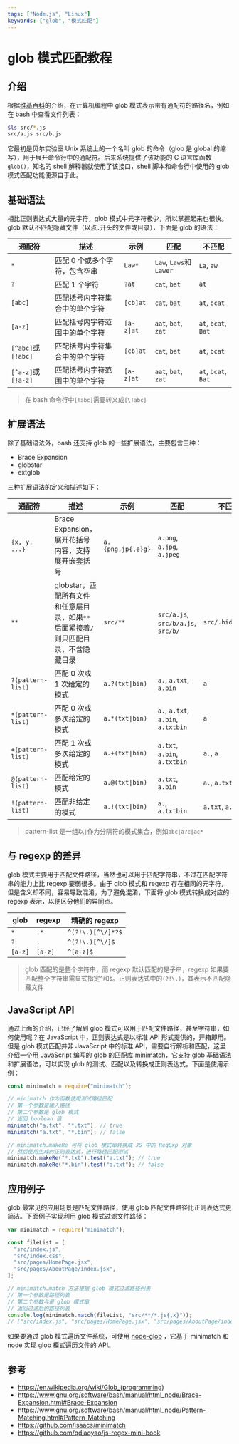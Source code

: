 ```yaml
---
tags: ["Node.js", "Linux"]
keywords: ["glob", "模式匹配"]
---
```


# glob 模式匹配教程

## 介绍

根据[维基百科](<https://en.wikipedia.org/wiki/Glob_(programming)>)的介绍，在计算机编程中 glob 模式表示带有通配符的路径名，例如在 bash 中查看文件列表：

```bash
$ls src/*.js
src/a.js src/b.js
```

它最初是贝尔实验室 Unix 系统上的一个名叫 glob 的命令（glob 是 global 的缩写），用于展开命令行中的通配符。后来系统提供了该功能的 C 语言库函数`glob()`，知名的 shell 解释器就使用了该接口，shell 脚本和命令行中使用的 glob 模式匹配功能便源自于此。

<!-- truncate -->

## 基础语法

相比正则表达式大量的元字符，glob 模式中元字符极少，所以掌握起来也很快。glob 默认不匹配隐藏文件（以点`.`开头的文件或目录），下面是 glob 的语法：

| 通配符             | 描述                           | 示例      | 匹配                   | 不匹配              |
| ------------------ | ------------------------------ | --------- | ---------------------- | ------------------- |
| `*`                | 匹配 0 个或多个字符，包含空串  | `Law*`    | `Law`, `Laws`和`Lawer` | `La`, `aw`          |
| `?`                | 匹配 1 个字符                  | `?at`     | `cat`, `bat`           | `at`                |
| `[abc]`            | 匹配括号内字符集合中的单个字符 | `[cb]at`  | `cat`, `bat`           | `at`, `bcat`        |
| `[a-z]`            | 匹配括号内字符范围中的单个字符 | `[a-z]at` | `aat`, `bat`, `zat`    | `at`, `bcat`, `Bat` |
| `[^abc]`或`[!abc]` | 匹配括号内字符集合中的单个字符 | `[cb]at`  | `cat`, `bat`           | `at`, `bcat`        |
| `[^a-z]`或`[!a-z]` | 匹配括号内字符范围中的单个字符 | `[a-z]at` | `aat`, `bat`, `zat`    | `at`, `bcat`, `Bat` |

> 在 bash 命令行中`[!abc]`需要转义成`[\!abc]`

## 扩展语法

除了基础语法外，bash 还支持 glob 的一些扩展语法，主要包含三种：

- Brace Expansion
- globstar
- extglob

三种扩展语法的定义和描述如下：

| 通配符            | 描述                                                                                | 示例              | 匹配                               | 不匹配           |
| ----------------- | ----------------------------------------------------------------------------------- | ----------------- | ---------------------------------- | ---------------- |
| `{x, y, ...}`     | Brace Expansion，展开花括号内容，支持展开嵌套括号                                   | `a.{png,jp{,e}g}` | `a.png`, `a.jpg`, `a.jpeg`         |                  |
| `**`              | globstar，匹配所有文件和任意层目录，如果`**`后面紧接着`/`则只匹配目录，不含隐藏目录 | `src/**`          | `src/a.js`, `src/b/a.js`, `src/b/` | `src/.hide/a.js` |
| `?(pattern-list)` | 匹配 0 次或 1 次给定的模式                                                          | `a.?(txt\|bin)`   | `a.`, `a.txt`, `a.bin`             | `a`              |
| `*(pattern-list)` | 匹配 0 次或多次给定的模式                                                           | `a.*(txt\|bin)`   | `a.`, `a.txt`, `a.bin`, `a.txtbin` | `a`              |
| `+(pattern-list)` | 匹配 1 次或多次给定的模式                                                           | `a.+(txt\|bin)`   | `a.txt`, `a.bin`, `a.txtbin`       | `a.`, `a`        |
| `@(pattern-list)` | 匹配给定的模式                                                                      | `a.@(txt\|bin)`   | `a.txt`, `a.bin`                   | `a.`, `a.txtbin` |
| `!(pattern-list)` | 匹配非给定的模式                                                                    | `a.!(txt\|bin)`   | `a.`, `a.txtbin`                   | `a.txt`, `a.bin` |

> pattern-list 是一组以`|`作为分隔符的模式集合，例如`abc|a?c|ac*`

## 与 regexp 的差异

glob 模式主要用于匹配文件路径，当然也可以用于匹配字符串，不过在匹配字符串的能力上比 regexp 要弱很多。由于 glob 模式和 regexp 存在相同的元字符，但是含义却不同，容易导致混淆，为了避免混淆，下面将 glob 模式转换成对应的 regexp 表示，以便区分他们的异同点。

| glob    | regexp  | 精确的 regexp     |
| ------- | ------- | ----------------- |
| `*`     | `.*`    | `^(?!\.)[^\/]*?$` |
| `?`     | `.`     | `^(?!\.)[^\/]$`   |
| `[a-z]` | `[a-z]` | `^[a-z]$`         |

> glob 匹配的是整个字符串，而 regexp 默认匹配的是子串，regexp 如果要匹配整个字符串需显式指定`^`和`$`。正则表达式中的`(?!\.)`，其表示不匹配隐藏文件

## JavaScript API

通过上面的介绍，已经了解到 glob 模式可以用于匹配文件路径，甚至字符串，如何使用呢？在 JavaScript 中，正则表达式是以标准 API 形式提供的，开箱即用。但是 glob 模式匹配并非 JavaScript 中的标准 API，需要自行解析和匹配，这里介绍一个用 JavaScript 编写的 glob 的匹配库 [minimatch](https://github.com/isaacs/minimatch)，它支持 glob 基础语法和扩展语法，可以实现 glob 的测试、匹配以及转换成正则表达式。下面是使用示例：

```js
const minimatch = require("minimatch");

// minimatch 作为函数使用测试路径匹配
// 第一个参数是输入路径
// 第二个参数是 glob 模式
// 返回 boolean 值
minimatch("a.txt", "*.txt"); // true
minimatch("a.txt", "*.bin"); // false

// minimatch.makeRe 可将 glob 模式串转换成 JS 中的 RegExp 对象
// 然后使用生成的正则表达式，进行路径匹配测试
minimatch.makeRe("*.txt").test("a.txt"); // true
minimatch.makeRe("*.bin").test("a.txt"); // false
```

## 应用例子

glob 最常见的应用场景是匹配文件路径，使用 glob 匹配文件路径比正则表达式更简洁。下面例子实现利用 glob 模式过滤文件路径：

```js
var minimatch = require("minimatch");

const fileList = [
  "src/index.js",
  "src/index.css",
  "src/pages/HomePage.jsx",
  "src/pages/AboutPage/index.jsx",
];

// minimatch.match 方法根据 glob 模式过滤路径列表
// 第一个参数是路径列表
// 第二个参数与是 glob 模式串
// 返回过滤后的路径列表
console.log(minimatch.match(fileList, "src/**/*.js{,x}"));
// ["src/index.js", "src/pages/HomePage.jsx", "src/pages/AboutPage/index.jsx"]
```

如果要通过 glob 模式遍历文件系统，可使用 [node-glob](https://github.com/isaacs/node-glob) ，它基于 minimatch 和 node 实现 glob 模式遍历文件的 API。

## 参考

- https://en.wikipedia.org/wiki/Glob_(programming)
- https://www.gnu.org/software/bash/manual/html_node/Brace-Expansion.html#Brace-Expansion
- https://www.gnu.org/software/bash/manual/html_node/Pattern-Matching.html#Pattern-Matching
- https://github.com/isaacs/minimatch
- https://github.com/qdlaoyao/js-regex-mini-book
